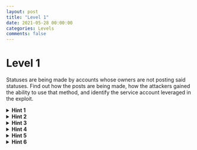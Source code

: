 ```yaml
---
layout: post
title: "Level 1"
date: 2021-05-28 00:00:00
categories: Levels
comments: false
---
```


# Level 1

Statuses are being made by accounts whose owners are not posting said statuses. Find out how the posts are being made, how the attackers gained the ability to use that method, and identify the service account leveraged in the exploit.

<details>
	<summary><b>Hint 1</b></summary>
	<p></p>
	<p>Referring to the system diagram, statuses are stored within a table in the database, and all communication with the database goes through the api-engine. Therefore, we should navigate to the Compute instances page of the console, and investigate the api-engine.</p> 
	<pre><code>https://console.cloud.google.com/compute/instances?project=[project_id]</code></pre>
	<p> </p>
</details>

<details>
	<summary><b>Hint 2</b></summary>
	<p> </p>
	<p>The best way to investigate the current state of the api-engine is to SSH into it and view the source code the VM is running. Click on the SSH button for api-engine and wait for the popup to load. </p>
	<p> </p>
</details>

<details>
	<summary><b>Hint 3</b></summary>
	<p> </p>
  <p>The VM is built from a docker container, to  view the available containers, type:</p> 
	<pre><code>Docker container ls</code></pre>
	<p> </p>
	<p>You should quickly notice the attacker has kindly renamed the image being used, telling us that the image has been replaced and that the VM is running exploitative code. The last field of the container should be its name, which should look something like:</p>
	<pre><code>klt-a6-fnld</code></pre>
	<p> </p>
	<p>We can open a shell within the container by entering:</p> 
	<pre><code>Docker exec -it [container_name] "/bin/sh"</code></pre>
	<p> </p>
</details>

<details>
	<summary><b>Hint 4</b></summary>
	<p> </p>
	<p>Once in the container, simply type</p>
	<pre><code>cat main.py</code></pre>
	<p> </p>
	<p> to view the source code the VM is running.</p>
	<p>Here you can see a list of endpoints for making requests to the database. The add user, follow user, and delete user endpoints are all expected, but at the bottom there is an endpoint labeled "hacked" which accepts any and all sequel queries, no questions asked.</p>
	<p> </p>
	<p>We now know how the statuses were being posted to the database, but we don't know how the attacker managed to replace the VM container image. Let's close the SSH window and investigate that.</p>
	<p> </p>
</details>
	
<details>
	<summary><b>Hint 5</b></summary>
	<p> </p>
	<p>Navigate to the Logs Explorer and query for the VM Instance resource type. The most recent events show that the api-engine was stopped and restarted, and going back a bit, the logs show that the VM’s metadata was altered prior to the restart, likely to change the url of the image the VM boots from on startup. All of these actions were authorized through the compute-admin service account, which tells us that compute-admin is compromised.</p>
	<p> </p>
</details>

<details>
	<summary><b>Hint 6</b></summary>
	<p> </p>
	<p>We have reached the end of the level. We know that posts were being made from an endpoint added to the api-engine by the attacker, which was made possible by leveraging the compute-admin account to change the boot image for the api-engine in its metadata. In the next level, we will investigate how the attacker got access to the compute-admin account, and how they acquired the source code for the api-engine.</p>
	<p> </p>
</details>
	




